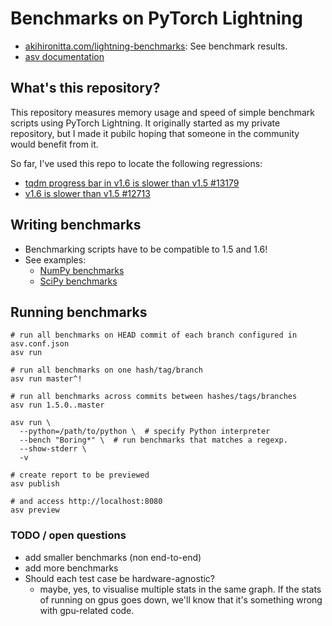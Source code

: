 # Benchmarks on PyTorch Lightning

- [akihironitta.com/lightning-benchmarks](https://www.akihironitta.com/lightning-benchmarks): See benchmark results.
- [asv documentation](https://asv.readthedocs.io/en/stable/)

## What's this repository?

This repository measures memory usage and speed of simple benchmark scripts using PyTorch Lightning.
It originally started as my private repository, but I made it pubilc hoping that someone in the community would benefit from it.

So far, I've used this repo to locate the following regressions:

- [tqdm progress bar in v1.6 is slower than v1.5 #13179](https://github.com/Lightning-AI/pytorch-lightning/issues/13179)
- [v1.6 is slower than v1.5 #12713](https://github.com/Lightning-AI/pytorch-lightning/issues/12713)

## Writing benchmarks

- Benchmarking scripts have to be compatible to 1.5 and 1.6!
- See examples:
  - [NumPy benchmarks](https://github.com/numpy/numpy/tree/main/benchmarks/benchmarks)
  - [SciPy benchmarks](https://github.com/scipy/scipy/tree/main/benchmarks/benchmarks)

## Running benchmarks

```
# run all benchmarks on HEAD commit of each branch configured in asv.conf.json
asv run

# run all benchmarks on one hash/tag/branch
asv run master^!

# run all benchmarks across commits between hashes/tags/branches
asv run 1.5.0..master

asv run \
  --python=/path/to/python \  # specify Python interpreter
  --bench "Boring*" \  # run benchmarks that matches a regexp.
  --show-stderr \
  -v

# create report to be previewed
asv publish

# and access http://localhost:8080
asv preview
```

### TODO / open questions

- add smaller benchmarks (non end-to-end)
- add more benchmarks
- Should each test case be hardware-agnostic?
  - maybe, yes, to visualise multiple stats in the same graph. If the stats of running on gpus goes down, we'll know that it's something wrong with gpu-related code.
